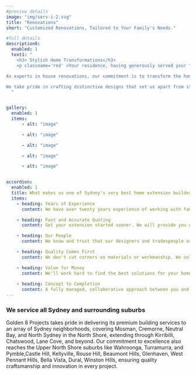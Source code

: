 ```yaml
---
#preview details
image: "img/serv-i-2.svg"
title: "Renovations"
short: "Customized Renovations, Tailored to Your Family's Needs."

#full details
description0:
  enabled: 1
  text1: "
    <h3> Stylish Home Transformations</h3>
    <p classname='red' >Your residence, having generously served your family, is now revealing signs of aging. Revitalize your living space with a rejuvenating home renovation that promises to enhance your family's quality of life for years to come. At Golden 8 Projects, our team of skilled renovation builders is equipped to revamp your current home as part of our comprehensive renovation services. Rely on our two decades of experience to expertly design and construct renovations tailored to your family's needs.

As experts in house renovations, our commitment is to transform the home you cherish into your envisioned dream space, providing ample room for your family's needs, lifestyle, and comfort. Our perspective on home renovation goes beyond mere space addition; it's about injecting a sense of style into your living environment.

We take pride in crafting distinctive designs that set us apart from standard knockdown rebuilds. Through our renovation services, we offer remarkable value for money, eliminating the necessity for additional architecture services. All of this is achieved seamlessly within the confines of your budget, ensuring a cost-effective yet stylish transformation of your beloved home.</p>
  "


gallery: 
  enabled: 1
  items:
      - alt: "image"

      - alt: "image"

      - alt: "image"

      - alt: "image"

      - alt: "image"          


accordion:
  enabled: 1
  title: What makes us one of Sydney's very best home extension builders?
  items:
    - heading: Years of Experience
      content: We have over twenty years experience of working with families to find the best and most attractive options for their homes.

    - heading: Fast and Accurate Quoting
      content: Get your extension started sooner. We will provide you with an accurate quote and concept designs within weeks of our first meeting.

    - heading: Our People
      content: We know and trust that our designers and tradespeople are capable of a high standard of workmanship.

    - heading: Quality Comes First
      content: We don't cut corners on materials or workmanship. We only source materials from leading suppliers, recognised to meet industry standards.

    - heading: Value for Money
      content: We'll work hard to find the best solutions for your home at the best value.
    
    - heading: Concept to Completion
      content: A fully managed, collaborative approach between you and our design and building teams will ensure a smoother process with minimal disruption to your family's busy life.
---
```


### We service all Sydney and surrounding suburbs

Golden 8 Projects takes pride in delivering its premium building services to an array of Sydney neighborhoods, covering Mosman, Cremorne, Neutral Bay, and North Sydney in the North Shore, extending through Kirribilli, Chatswood, Lane Cove, and beyond. Our commitment to excellence also reaches the Upper North Shore suburbs like Wahroonga, Turramurra, and Pymble,Castle Hill, Kellyville, Rouse Hill, Beaumont Hills, Glenhaven, West Pennant Hills, Bella Vista, Dural, Winston Hills, ensuring quality craftsmanship and innovation in every project.

